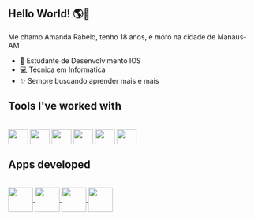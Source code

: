 ## Hello World! 🌎🩵

Me chamo Amanda Rabelo, tenho 18 anos, e moro na cidade de Manaus-AM

- 🍎 Estudante de Desenvolvimento IOS
- 💻 Técnica em Informática
- ✨ Sempre buscando aprender mais e mais

## Tools I've worked with
<div style = "display: inline_block"><br>
   <img align = "center" height = "30" width = "40" src="https://cdn.jsdelivr.net/gh/devicons/devicon@latest/icons/swift/swift-original.svg" />
   <img align = "center" height = "30" width = "40" src="https://cdn.jsdelivr.net/gh/devicons/devicon@latest/icons/c/c-original.svg" />
   <img align = "center" height = "30" width = "40" src="https://cdn.jsdelivr.net/gh/devicons/devicon@latest/icons/java/java-original.svg" />
   <img align = "center" height = "30" width = "40" src="https://cdn.jsdelivr.net/gh/devicons/devicon@latest/icons/html5/html5-original.svg" />
   <img align = "center" height = "30" width = "40" src="https://cdn.jsdelivr.net/gh/devicons/devicon@latest/icons/css3/css3-original.svg" />
   <img align = "center" height = "30" width = "40" src="https://cdn.jsdelivr.net/gh/devicons/devicon@latest/icons/kotlin/kotlin-original.svg" />
</div>

## Apps developed

<div style = "display: inline_block"><br>
    <a href="https://github.com/amandrbl/BadAir"><img align = "center" height = "50" width = "50" src="https://github.com/user-attachments/assets/b3f1a012-a7a3-451c-83d7-0ac8c2f64f3e"/>
    <img align = "center" height = "50" width = "50" src="https://github.com/user-attachments/assets/22631439-7ef6-4936-b8ff-481321ff1553" />
    <img align = "center" height = "50" width = "50" src="https://github.com/user-attachments/assets/af455af8-6090-43a4-b959-9b6352825e76" />
    <img align = "center" height = "50" width = "50" src="https://github.com/user-attachments/assets/056b5375-94e5-41a7-93f4-cc8152f61be3" />
</div>
